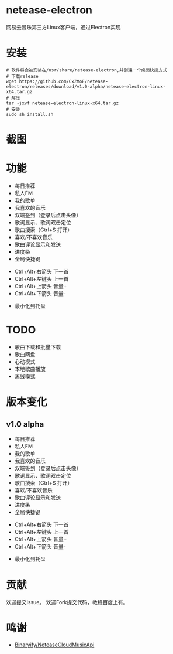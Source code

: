 # netease-electron
网易云音乐第三方Linux客户端，通过Electron实现

# 安装

``` shell
# 软件将会被安装在/usr/share/netease-electron,并创建一个桌面快捷方式
# 下载release
wget https://github.com/CxZMoE/netease-electron/releases/download/v1.0-alpha/netease-electron-linux-x64.tar.gz
# 解压
tar -jxvf netease-electron-linux-x64.tar.gz
# 安装
sudo sh install.sh
```

# 截图


# 功能

+ 每日推荐
+ 私人FM
+ 我的歌单
+ 我喜欢的音乐
+ 双端签到（登录后点击头像）
+ 歌词显示、歌词双击定位
+ 歌曲搜索（Ctrl+S 打开）
+ 喜欢/不喜欢音乐
+ 歌曲评论显示和发送
+ 进度条
+ 全局快捷键
 - Ctrl+Alt+右箭头 下一首
 - Ctrl+Alt+左键头 上一首
 - Ctrl+Alt+上箭头 音量+
 - Ctrl+Alt+下箭头 音量-
+ 最小化到托盘

# TODO

+ 歌曲下载和批量下载
+ 歌曲网盘
+ 心动模式
+ 本地歌曲播放
+ 离线模式

# 版本变化
## v1.0 alpha

+ 每日推荐
+ 私人FM
+ 我的歌单
+ 我喜欢的音乐
+ 双端签到（登录后点击头像）
+ 歌词显示、歌词双击定位
+ 歌曲搜索（Ctrl+S 打开）
+ 喜欢/不喜欢音乐
+ 歌曲评论显示和发送
+ 进度条
+ 全局快捷键
 - Ctrl+Alt+右箭头 下一首
 - Ctrl+Alt+左键头 上一首
 - Ctrl+Alt+上箭头 音量+
 - Ctrl+Alt+下箭头 音量-
+ 最小化到托盘

# 贡献
欢迎提交Issue。
欢迎Fork提交代码，教程百度上有。

# 鸣谢
+ [Binaryify/NeteaseCloudMusicApi](https://github.com/Binaryify/NeteaseCloudMusicApi)